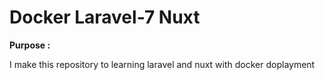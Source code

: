 <h1>Docker Laravel-7 Nuxt</h1>

<b> Purpose : </b>
 <p>
 I make this repository to learning laravel and nuxt with docker doplayment
 </p>
